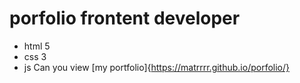 # porfolio frontent developer

- html 5
- css 3
- js
Can you view [my portfolio]{https://matrrrr.github.io/porfolio/} 
